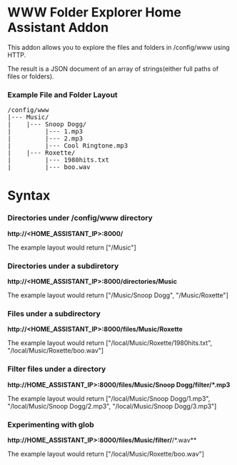 # WWW Folder Explorer Home Assistant Addon

This addon allows you to explore the files and folders in /config/www using HTTP. 

The result is a JSON document of an array of strings(either full paths of files or folders).

### Example File and Folder Layout
<pre>
/config/www
|--- Music/
|    |--- Snoop Dogg/
|         |--- 1.mp3
|         |--- 2.mp3
|         |--- Cool Ringtone.mp3    
|    |--- Roxette/
|         |--- 1980hits.txt
|         |--- boo.wav
</pre>


# Syntax

### Directories under /config/www directory

**http://<HOME_ASSISTANT_IP>:8000/**

The example layout would return ["/Music"]


### Directories under a subdiretory


**http://<HOME_ASSISTANT_IP>:8000/directories/Music**

The example layout would return ["/Music/Snoop Dogg", "/Music/Roxette"]

### Files under a subdirectory

**http://<HOME_ASSISTANT_IP>:8000/files/Music/Roxette**

The example layout would return ["/local/Music/Roxette/1980hits.txt", "/local/Music/Roxette/boo.wav"]

### Filter files under a directory

**http://HOME_ASSISTANT_IP>:8000/files/Music/Snoop Dogg/filter/*.mp3**

The example layout would return ["/local/Music/Snoop Dogg/1.mp3", "/local/Music/Snoop Dogg/2.mp3", "/local/Music/Snoop Dogg/3.mp3"]

### Experimenting with glob

**http://HOME_ASSISTANT_IP>:8000/files/Music/filter/**/*.wav**

The example layout would return ["/local/Music/Roxette/boo.wav"]








